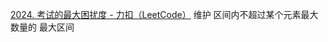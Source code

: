 [2024. 考试的最大困扰度 - 力扣（LeetCode）](https://leetcode.cn/problems/maximize-the-confusion-of-an-exam/description/) 维护 区间内不超过某个元素最大数量的 最大区间